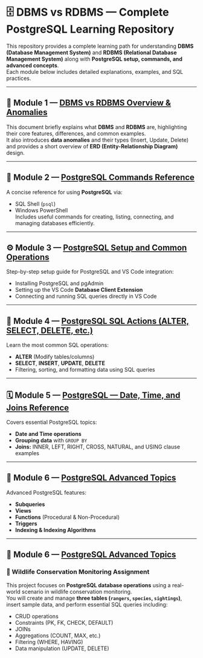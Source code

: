 # 🗄️ DBMS vs RDBMS — Complete PostgreSQL Learning Repository  

This repository provides a complete learning path for understanding **DBMS (Database Management System)** and **RDBMS (Relational Database Management System)** along with **PostgreSQL setup, commands, and advanced concepts**.  
Each module below includes detailed explanations, examples, and SQL practices.  

---

## 📘 Module 1 — [DBMS vs RDBMS Overview & Anomalies](https://github.com/nayeem-miah/DBMS-RDBMS/tree/main/module1)
This document briefly explains what **DBMS** and **RDBMS** are, highlighting their core features, differences, and common examples.  
It also introduces **data anomalies** and their types (Insert, Update, Delete) and provides a short overview of **ERD (Entity-Relationship Diagram)** design.

---

## 🧭 Module 2 — [PostgreSQL Commands Reference](https://github.com/nayeem-miah/DBMS-RDBMS/tree/main/module2)
A concise reference for using **PostgreSQL** via:
- SQL Shell (`psql`)
- Windows PowerShell  
Includes useful commands for creating, listing, connecting, and managing databases efficiently.

---

## ⚙️ Module 3 — [PostgreSQL Setup and Common Operations](https://github.com/nayeem-miah/DBMS-RDBMS/tree/main/module3)
Step-by-step setup guide for PostgreSQL and VS Code integration:
- Installing PostgreSQL and pgAdmin  
- Setting up the VS Code **Database Client Extension**  
- Connecting and running SQL queries directly in VS Code  

---

## 🧩 Module 4 — [PostgreSQL SQL Actions (ALTER, SELECT, DELETE, etc.)](https://github.com/nayeem-miah/DBMS-RDBMS/tree/main/module4)
Learn the most common SQL operations:
- **ALTER** (Modify tables/columns)  
- **SELECT**, **INSERT**, **UPDATE**, **DELETE**  
- Filtering, sorting, and formatting data using SQL queries  

---

## 🗓️ Module 5 — [PostgreSQL — Date, Time, and Joins Reference](https://github.com/nayeem-miah/DBMS-RDBMS/tree/main/module5)
Covers essential PostgreSQL topics:
- **Date and Time operations**
- **Grouping data** with `GROUP BY`
- **Joins:** INNER, LEFT, RIGHT, CROSS, NATURAL, and USING clause examples  

---

## 🚀 Module 6 — [PostgreSQL Advanced Topics](https://github.com/nayeem-miah/DBMS-RDBMS/tree/main/module6)
Advanced PostgreSQL features:
- **Subqueries**
- **Views**
- **Functions** (Procedural & Non-Procedural)
- **Triggers**
- **Indexing & Indexing Algorithms**

---

## 🚀 Module 6 — [PostgreSQL Advanced Topics](https://github.com/nayeem-miah/DBMS-RDBMS/tree/main/module7-assainment)

### 🐆 Wildlife Conservation Monitoring Assignment  
This project focuses on **PostgreSQL database operations** using a real-world scenario in wildlife conservation monitoring.  
You will create and manage **three tables (`rangers`, `species`, `sightings`)**, insert sample data, and perform essential SQL queries including:

- CRUD operations  
- Constraints (PK, FK, CHECK, DEFAULT)  
- JOINs  
- Aggregations (COUNT, MAX, etc.)  
- Filtering (WHERE, HAVING)  
- Data manipulation (UPDATE, DELETE)
